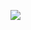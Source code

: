 
![](https://github-readme-stats.vercel.app/api/top-langs/?username=NopparujTun&theme=vue-dark&hide_border=false&include_all_commits=false&count_private=true&layout=compact)

